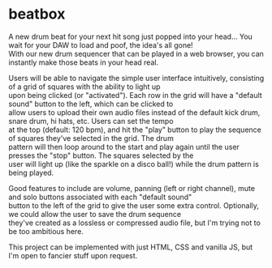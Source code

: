 # beatbox
  
A new drum beat for your next hit song just popped into your head... You wait for your DAW to load and poof, the idea's all gone!  
With our new drum sequencer that can be played in a web browser, you can instantly make those beats in your head real.  
  
Users will be able to navigate the simple user interface intuitively, consisting of a grid of squares with the ability to light up  
upon being clicked (or "activated"). Each row in the grid will have a "default sound" button to the left, which can be clicked to  
allow users to upload their own audio files instead of the default kick drum, snare drum, hi hats, etc. Users can set the tempo  
at the top (default: 120 bpm), and hit the "play" button to play the sequence of squares they've selected in the grid. The drum  
pattern will then loop around to the start and play again until the user presses the "stop" button. The squares selected by the  
user will light up (like the sparkle on a disco ball!) while the drum pattern is being played.  
  
Good features to include are volume, panning (left or right channel), mute and solo buttons associated with each "default sound"  
button to the left of the grid to give the user some extra control. Optionally, we could allow the user to save the drum sequence  
they've created as a lossless or compressed audio file, but I'm trying not to be too ambitious here.  
  
This project can be implemented with just HTML, CSS and vanilla JS, but I'm open to fancier stuff upon request.

